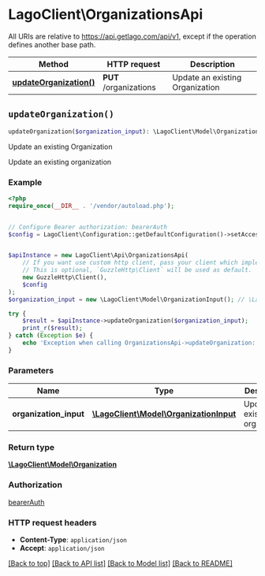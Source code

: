 # LagoClient\OrganizationsApi

All URIs are relative to https://api.getlago.com/api/v1, except if the operation defines another base path.

| Method | HTTP request | Description |
| ------------- | ------------- | ------------- |
| [**updateOrganization()**](OrganizationsApi.md#updateOrganization) | **PUT** /organizations | Update an existing Organization |


## `updateOrganization()`

```php
updateOrganization($organization_input): \LagoClient\Model\Organization
```

Update an existing Organization

Update an existing organization

### Example

```php
<?php
require_once(__DIR__ . '/vendor/autoload.php');


// Configure Bearer authorization: bearerAuth
$config = LagoClient\Configuration::getDefaultConfiguration()->setAccessToken('YOUR_ACCESS_TOKEN');


$apiInstance = new LagoClient\Api\OrganizationsApi(
    // If you want use custom http client, pass your client which implements `GuzzleHttp\ClientInterface`.
    // This is optional, `GuzzleHttp\Client` will be used as default.
    new GuzzleHttp\Client(),
    $config
);
$organization_input = new \LagoClient\Model\OrganizationInput(); // \LagoClient\Model\OrganizationInput | Update an existing organization

try {
    $result = $apiInstance->updateOrganization($organization_input);
    print_r($result);
} catch (Exception $e) {
    echo 'Exception when calling OrganizationsApi->updateOrganization: ', $e->getMessage(), PHP_EOL;
}
```

### Parameters

| Name | Type | Description  | Notes |
| ------------- | ------------- | ------------- | ------------- |
| **organization_input** | [**\LagoClient\Model\OrganizationInput**](../Model/OrganizationInput.md)| Update an existing organization | |

### Return type

[**\LagoClient\Model\Organization**](../Model/Organization.md)

### Authorization

[bearerAuth](../../README.md#bearerAuth)

### HTTP request headers

- **Content-Type**: `application/json`
- **Accept**: `application/json`

[[Back to top]](#) [[Back to API list]](../../README.md#endpoints)
[[Back to Model list]](../../README.md#models)
[[Back to README]](../../README.md)
